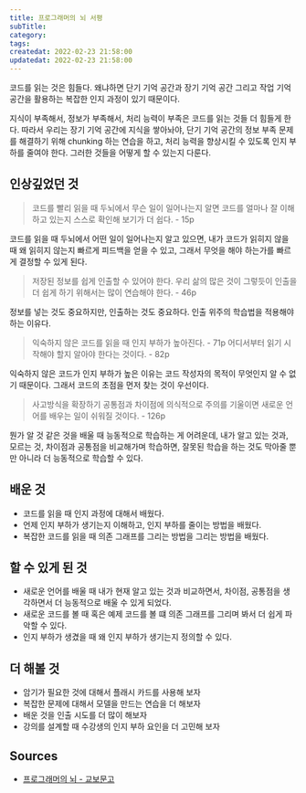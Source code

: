 ```yaml
---
title: 프로그래머의 뇌 서평
subTitle:
category:
tags:
createdat: 2022-02-23 21:58:00
updatedat: 2022-02-23 21:58:00
---
```


코드를 읽는 것은 힘들다. 왜냐하면 단기 기억 공간과 장기 기억 공간 그리고 작업
기억 공간을 활용하는 복잡한 인지 과정이 있기 때문이다.  

지식이 부족해서, 정보가 부족해서, 처리 능력이 부족은 코드를 읽는 것들 더 힘들게 한다. 따라서 우리는
장기 기억 공간에 지식을 쌓아놔야, 단기 기억 공간의 정보 부족 문제를 해결하기
위해 chunking 하는 연습을 하고, 처리 능력을 향상시킬 수 있도록 인지 부하를
줄여야 한다. 그러한 것들을 어떻게 할 수 있는지 다룬다.

## 인상깊었던 것

> 코드를 빨리 읽을 때 두뇌에서 무슨 일이 일어나는지 알면 코드를 얼마나 잘
> 이해하고 있는지 스스로 확인해 보기가 더 쉽다. - 15p

코드를 읽을 때 두뇌에서 어떤 일이 일어나는지 알고 있으면, 내가 코드가 읽히지
않을 때 왜 읽히지 않는지 빠르게 피드백을 얻을 수 있고, 그래서 무엇을 해야
하는가를 빠르게 결정할 수 있게 된다.

> 저장된 정보를 쉽게 인출할 수 있어야 한다. 우리 삶의 많은 것이 그렇듯이 인출을
> 더 쉽게 하기 위해서는 많이 연습해야 한다. - 46p

정보를 넣는 것도 중요하지만, 인출하는 것도 중요하다. 인출 위주의 학습법을
적용해야 하는 이유다.

> 익숙하지 않은 코드를 읽을 때 인지 부하가 높아진다. - 71p
> 어디서부터 읽기 시작해야 할지 알아야 한다는 것이다. - 82p

익숙하지 않은 코드가 인지 부하가 높은 이유는 코드 작성자의 목적이 무엇인지 알 수
없기 때문이다. 그래서 코드의 초점을 먼저 찾는 것이 우선이다.

> 사고방식을 확장하기
> 공통점과 차이점에 의식적으로 주의를 기울이면 새로운 언어를 배우는 일이 쉬워질
> 것이다. - 126p

뭔가 알 것 같은 것을 배울 때 능동적으로 학습하는 게 어려운데, 내가 알고 있는
것과, 모르는 것, 차이점과 공통점을 비교해가며 학습하면, 잘못된 학습을 하는 것도
막아줄 뿐만 아니라 더 능동적으로 학습할 수 있다.

## 배운 것

* 코드를 읽을 때 인지 과정에 대해서 배웠다.
* 언제 인지 부하가 생기는지 이해하고, 인지 부하를 줄이는 방법을 배웠다.
* 복잡한 코드를 읽을 때 의존 그래프를 그리는 방법을 그리는 방법을 배웠다.

## 할 수 있게 된 것

* 새로운 언어를 배울 때 내가 현재 알고 있는 것과 비교하면서, 차이점, 공통점을
  생각하면서 더 능동적으로 배울 수 있게 되었다.
* 새로운 코드를 볼 때 혹은 예제 코드를 볼 떄 의존 그래프를 그리며 봐서 더 쉽게
  파악할 수 있다.
* 인지 부하가 생겼을 때 왜 인지 부하가 생기는지 정의할 수 있다.

## 더 해볼 것

* 암기가 필요한 것에 대해서 플래시 카드를 사용해 보자
* 복잡한 문제에 대해서 모델을 만드는 연습을 더 해보자
* 배운 것을 인출 시도를 더 많이 해보자
* 강의를 설계할 때 수강생의 인지 부하 요인을 더 고민해 보자

## Sources

* [프로그래머의 뇌 -
  교보문고](http://www.kyobobook.co.kr/product/detailViewKor.laf?barcode=9791191600650)
